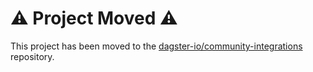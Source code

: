 # :warning: Project Moved :warning:

This project has been moved to the [dagster-io/community-integrations](https://github.com/dagster-io/community-integrations/tree/main/libraries/pipes/implementations/java/dagster-pipes-java) repository.
